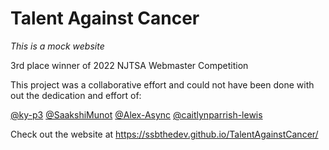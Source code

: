 # Talent Against Cancer

*This is a mock website*

3rd place winner of 2022 NJTSA Webmaster Competition

This project was a collaborative effort and could not have been done with out the dedication and effort of:

[@ky-p3](https://github.com/ky-p23) [@SaakshiMunot](https://github.com/SaakshiMunot/) [@Alex-Async](https://github.com/Alex-Async/TAC) [@caitlynparrish-lewis](https://github.com/caitlynparrish-lewis)

Check out the website at https://ssbthedev.github.io/TalentAgainstCancer/
